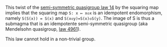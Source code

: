 This twist of the [semi-symmetric quasigroup law 14](https://teorth.github.io/equational_theories/implications/?14) by the squaring map implies that the squaring map `S: x ↦ x◇x` is an idempotent endomorphism, namely `S(S(x)) = S(x)` and `S(x◇y)=S(x)◇S(y)`.  The image of S is thus a submagma that is an idempotente semi-symmetric quasigroup (aka Mendelsohn quasigroup, [law 4961](https://teorth.github.io/equational_theories/implications/?4961)).

This law cannot hold in a non-trivial group.
